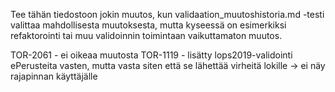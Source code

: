 Tee tähän tiedostoon jokin muutos, kun validaation_muutoshistoria.md -testi valittaa mahdollisesta muutoksesta, mutta kyseessä on esimerkiksi refaktorointi tai muu validoinnin toimintaan vaikuttamaton muutos.

TOR-2061 - ei oikeaa muutosta
TOR-1119 - lisätty lops2019-validointi ePerusteita vasten, mutta vasta siten että se lähettää virheitä lokille -> ei näy rajapinnan käyttäjälle
